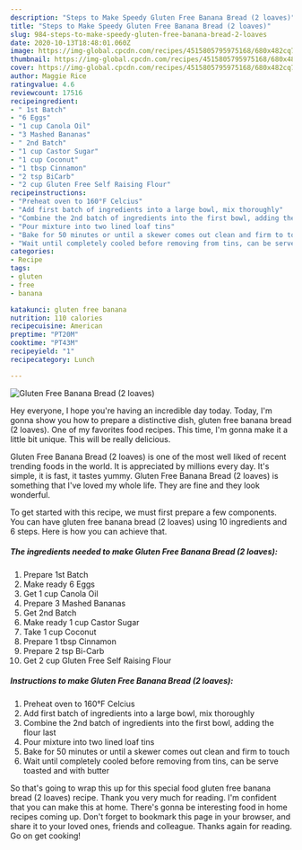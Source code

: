 ```yaml
---
description: "Steps to Make Speedy Gluten Free Banana Bread (2 loaves)"
title: "Steps to Make Speedy Gluten Free Banana Bread (2 loaves)"
slug: 984-steps-to-make-speedy-gluten-free-banana-bread-2-loaves
date: 2020-10-13T18:48:01.060Z
image: https://img-global.cpcdn.com/recipes/4515805795975168/680x482cq70/gluten-free-banana-bread-2-loaves-recipe-main-photo.jpg
thumbnail: https://img-global.cpcdn.com/recipes/4515805795975168/680x482cq70/gluten-free-banana-bread-2-loaves-recipe-main-photo.jpg
cover: https://img-global.cpcdn.com/recipes/4515805795975168/680x482cq70/gluten-free-banana-bread-2-loaves-recipe-main-photo.jpg
author: Maggie Rice
ratingvalue: 4.6
reviewcount: 17516
recipeingredient:
- " 1st Batch"
- "6 Eggs"
- "1 cup Canola Oil"
- "3 Mashed Bananas"
- " 2nd Batch"
- "1 cup Castor Sugar"
- "1 cup Coconut"
- "1 tbsp Cinnamon"
- "2 tsp BiCarb"
- "2 cup Gluten Free Self Raising Flour"
recipeinstructions:
- "Preheat oven to 160°F Celcius"
- "Add first batch of ingredients into a large bowl, mix thoroughly"
- "Combine the 2nd batch of ingredients into the first bowl, adding the flour last"
- "Pour mixture into two lined loaf tins"
- "Bake for 50 minutes or until a skewer comes out clean and firm to touch"
- "Wait until completely cooled before removing from tins, can be serve toasted and with butter"
categories:
- Recipe
tags:
- gluten
- free
- banana

katakunci: gluten free banana 
nutrition: 110 calories
recipecuisine: American
preptime: "PT20M"
cooktime: "PT43M"
recipeyield: "1"
recipecategory: Lunch

---
```



![Gluten Free Banana Bread (2 loaves)](https://img-global.cpcdn.com/recipes/4515805795975168/680x482cq70/gluten-free-banana-bread-2-loaves-recipe-main-photo.jpg)

Hey everyone, I hope you're having an incredible day today. Today, I'm gonna show you how to prepare a distinctive dish, gluten free banana bread (2 loaves). One of my favorites food recipes. This time, I'm gonna make it a little bit unique. This will be really delicious.



Gluten Free Banana Bread (2 loaves) is one of the most well liked of recent trending foods in the world. It is appreciated by millions every day. It's simple, it is fast, it tastes yummy. Gluten Free Banana Bread (2 loaves) is something that I've loved my whole life. They are fine and they look wonderful.


To get started with this recipe, we must first prepare a few components. You can have gluten free banana bread (2 loaves) using 10 ingredients and 6 steps. Here is how you can achieve that.

<!--inarticleads1-->

##### The ingredients needed to make Gluten Free Banana Bread (2 loaves):

1. Prepare  1st Batch
1. Make ready 6 Eggs
1. Get 1 cup Canola Oil
1. Prepare 3 Mashed Bananas
1. Get  2nd Batch
1. Make ready 1 cup Castor Sugar
1. Take 1 cup Coconut
1. Prepare 1 tbsp Cinnamon
1. Prepare 2 tsp Bi-Carb
1. Get 2 cup Gluten Free Self Raising Flour




<!--inarticleads2-->

##### Instructions to make Gluten Free Banana Bread (2 loaves):

1. Preheat oven to 160°F Celcius
1. Add first batch of ingredients into a large bowl, mix thoroughly
1. Combine the 2nd batch of ingredients into the first bowl, adding the flour last
1. Pour mixture into two lined loaf tins
1. Bake for 50 minutes or until a skewer comes out clean and firm to touch
1. Wait until completely cooled before removing from tins, can be serve toasted and with butter




So that's going to wrap this up for this special food gluten free banana bread (2 loaves) recipe. Thank you very much for reading. I'm confident that you can make this at home. There's gonna be interesting food in home recipes coming up. Don't forget to bookmark this page in your browser, and share it to your loved ones, friends and colleague. Thanks again for reading. Go on get cooking!
